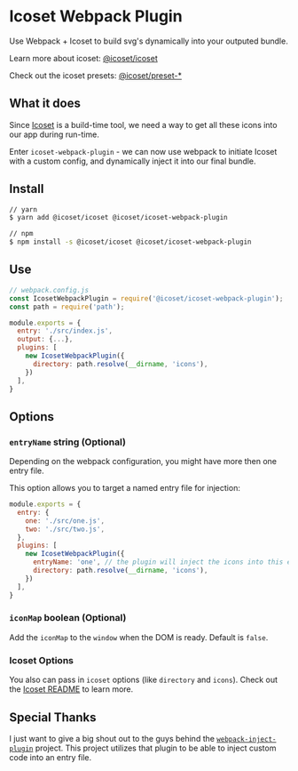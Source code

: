 # Icoset Webpack Plugin

Use Webpack + Icoset to build svg's dynamically into your outputed bundle.

Learn more about icoset: [@icoset/icoset](https://github.com/icoset/icoset/tree/master/packages/icoset)

Check out the icoset presets: [@icoset/preset-*](https://github.com/icoset/icoset)

## What it does

Since [Icoset](https://github.com/icoset/icoset) is a build-time tool, we need a way to get
all these icons into our app during run-time.

Enter `icoset-webpack-plugin` - we can now use webpack to initiate Icoset with a custom
config, and dynamically inject it into our final bundle.

## Install

```bash
// yarn
$ yarn add @icoset/icoset @icoset/icoset-webpack-plugin
```

```bash
// npm
$ npm install -s @icoset/icoset @icoset/icoset-webpack-plugin
```

## Use

```javascript
// webpack.config.js
const IcosetWebpackPlugin = require('@icoset/icoset-webpack-plugin');
const path = require('path');

module.exports = {
  entry: './src/index.js',
  output: {...},
  plugins: [
    new IcosetWebpackPlugin({
      directory: path.resolve(__dirname, 'icons'),
    })
  ],
}
```

## Options

### `entryName` string (Optional)

Depending on the webpack configuration, you might have more then one entry file.

This option allows you to target a named entry file for injection:

```javascript
module.exports = {
  entry: {
    one: './src/one.js',
    two: './src/two.js',
  },
  plugins: [
    new IcosetWebpackPlugin({
      entryName: 'one', // the plugin will inject the icons into this entry file
      directory: path.resolve(__dirname, 'icons'),
    })
  ],
}
```

### `iconMap` boolean (Optional)

Add the `iconMap` to the `window` when the DOM is ready. Default is `false`.

### Icoset Options

You also can pass in `icoset` options (like `directory` and `icons`).
Check out the [Icoset README](https://github.com/icoset/icoset) to learn more.


## Special Thanks

I just want to give a big shout out to the guys behind the
[`webpack-inject-plugin`](https://github.com/adierkens/webpack-inject-plugin) project. This project
utilizes that plugin to be able to inject custom code into an entry file.

